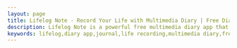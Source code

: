 ```yaml
---
layout: page
title: Lifelog Note - Record Your Life with Multimedia Diary | Free Diary App
description: Lifelog Note is a powerful free multimedia diary app that supports rich text editing, photos, videos, audio recording, calendar view, data export, cloud sync and more. Capture every beautiful moment of your life. Free download for iOS and Android.
keywords: lifelog,diary app,journal,life recording,multimedia diary,free diary app,mobile diary app,iOS diary app,Android diary software,personal diary,private diary,digital diary
---
```


<script setup>
import { ref } from 'vue';
import { screenshotsConfig } from '../../config/screenshots.js'

const webSiteData = ref({
  "@context": "https://schema.org",
  "@type": "WebSite",
  "url": "https://lifelog.iofree.xyz/en/",
  "name": "Lifelog Note",
  "description": "A beautiful, private-first diary app to capture, organize, and relive your life's moments, turning your memories into a timeless treasure."
});
</script>

<StructuredData :data="webSiteData" />

<HeroWithPhoneEn 
  name="Lifelog Note"
  text="Record your life with text, images, videos, and audio"
  tagline="Capture every beautiful moment of your life"
  downloadLink="/en/docs/download"
/>

<FeatureGalleryEn :screenshots="screenshotsConfig.en" />
